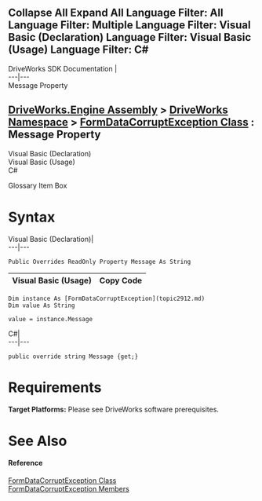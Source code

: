 Collapse All Expand All Language Filter: All  Language Filter: Multiple  Language Filter: Visual Basic (Declaration) Language Filter: Visual Basic (Usage) Language Filter: C#  
---  
DriveWorks SDK Documentation  |   
---|---  
Message Property   
  
[DriveWorks.Engine Assembly](topic2156.md) > [DriveWorks Namespace](topic2159.md) > [FormDataCorruptException Class](topic2912.md) : Message Property  
---  
  
Visual Basic (Declaration)    
Visual Basic (Usage)    
C# 

Glossary Item Box

# Syntax

Visual Basic (Declaration)|   
---|---  
      
    
    Public Overrides ReadOnly Property Message As String  
  
Visual Basic (Usage)| Copy Code  
---|---  
      
    
    Dim instance As [FormDataCorruptException](topic2912.md)
    Dim value As String
     
    value = instance.Message  
  
C#|   
---|---  
      
    
    public override string Message {get;}  
  
# Requirements

**Target Platforms:** Please see DriveWorks software prerequisites.

# See Also

#### Reference

[FormDataCorruptException Class](topic2912.md)   
[FormDataCorruptException Members](topic2913.md)


